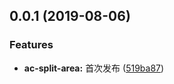 <a name="0.0.1"></a>
## 0.0.1 (2019-08-06)


### Features

* **ac-split-area:** 首次发布 ([519ba87](https://github.com/tinper-bee/ac-split-area/commit/519ba87))



